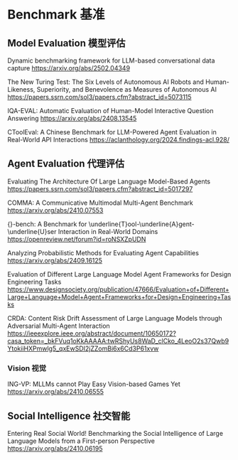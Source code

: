 # Benchmark 基准
## Model Evaluation 模型评估
Dynamic benchmarking framework for LLM-based conversational data capture
https://arxiv.org/abs/2502.04349

The New Turing Test: The Six Levels of Autonomous AI Robots and Human-Likeness, Superiority, and Benevolence as Measures of Autonomous AI
https://papers.ssrn.com/sol3/papers.cfm?abstract_id=5073115

IQA-EVAL: Automatic Evaluation of Human-Model Interactive Question Answering
https://arxiv.org/abs/2408.13545

CToolEval: A Chinese Benchmark for LLM-Powered Agent Evaluation in Real-World API Interactions
https://aclanthology.org/2024.findings-acl.928/

## Agent Evaluation 代理评估

Evaluating The Architecture Of Large Language Model-Based Agents
https://papers.ssrn.com/sol3/papers.cfm?abstract_id=5017297

COMMA: A Communicative Multimodal Multi-Agent Benchmark
https://arxiv.org/abs/2410.07553

{}-bench: A Benchmark for \underline{T}ool-\underline{A}gent-\underline{U}ser Interaction in Real-World Domains
https://openreview.net/forum?id=roNSXZpUDN

Analyzing Probabilistic Methods for Evaluating Agent Capabilities
https://arxiv.org/abs/2409.16125

Evaluation of Different Large Language Model Agent Frameworks for Design Engineering Tasks
https://www.designsociety.org/publication/47666/Evaluation+of+Different+Large+Language+Model+Agent+Frameworks+for+Design+Engineering+Tasks

CRDA: Content Risk Drift Assessment of Large Language Models through Adversarial Multi-Agent Interaction
https://ieeexplore.ieee.org/abstract/document/10650172?casa_token=_bkFVuq1oKkAAAAA:twRShyUs8WaD_clCko_4LeoO2s37Qwb9YtokiiHXPmwlg5_qxEwSDI2jZZomBi6x6Cd3P61xvw

### Vision 视觉
ING-VP: MLLMs cannot Play Easy Vision-based Games Yet
https://arxiv.org/abs/2410.06555

## Social Intelligence 社交智能
Entering Real Social World! Benchmarking the Social Intelligence of Large Language Models from a First-person Perspective
https://arxiv.org/abs/2410.06195
